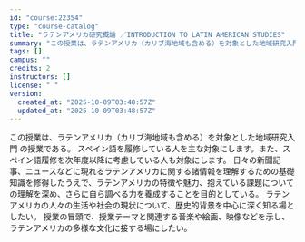 ```yaml
---
id: "course:22354"
type: "course-catalog"
title: "ラテンアメリカ研究概論 ／INTRODUCTION TO LATIN AMERICAN STUDIES"
summary: "この授業は、ラテンアメリカ（カリブ海地域も含める）を対象とした地域研究入門 の授業である。 スペイン語を履修している人を主な対象にします。また、スペイン語履修を次年度以降に考慮している人も対象にします。 日々の新聞記事、ニュースなどに現れる…"
tags: []
campus: ""
credits: 2
instructors: []
license: " "
version:
  created_at: "2025-10-09T03:48:57Z"
  updated_at: "2025-10-09T03:48:57Z"
---
```


この授業は、ラテンアメリカ（カリブ海地域も含める）を対象とした地域研究入門 の授業である。 スペイン語を履修している人を主な対象にします。また、スペイン語履修を次年度以降に考慮している人も対象にします。 日々の新聞記事、ニュースなどに現れるラテンアメリカに関する諸情報を理解するための基礎知識を修得したうえで、ラテンアメリカの特徴や魅力、抱えている課題についての理解を深め、さらに自ら調べる力を養成することを目的としている。 ラテンアメリカの人々の生活や社会の現状について、歴史的背景を中心に深く知る場としたい。 授業の冒頭で、授業テーマと関連する音楽や絵画、映像などを示し、ラテンアメリカの多様な文化に接する場にしたい。
